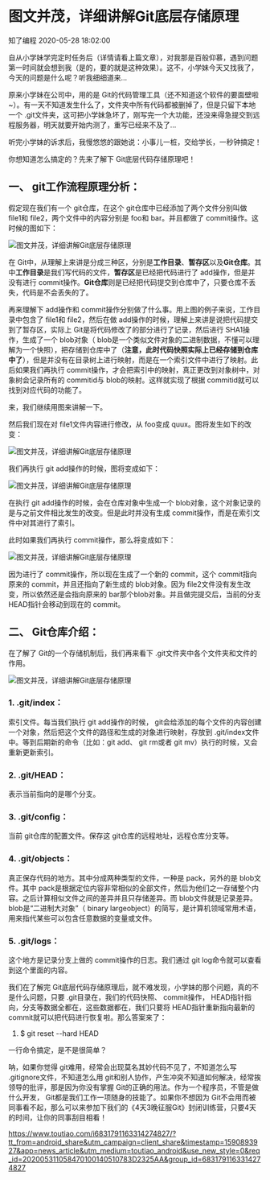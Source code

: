 # 图文并茂，详细讲解Git底层存储原理

知了编程 2020-05-28 18:02:00

自从小学妹学完定时任务后（详情请看上篇文章），对我那是百般仰慕，遇到问题第一时间就会想到我（是的，要的就是这种效果）。这不，小学妹今天又找我了，今天的问题是什么呢？听我细细道来...

原来小学妹在公司中，用的是 Git的代码管理工具（还不知道这个软件的要面壁啦~）。有一天不知道发生什么了，文件夹中所有代码都被删掉了，但是只留下本地一个 .git文件夹，这可把小学妹急坏了，刚写完一个大功能，还没来得急提交到远程服务器，明天就要开始内测了，重写已经来不及了...

听完小学妹的诉求后，我慢悠悠的跟她说：小事儿一桩，交给学长，一秒钟搞定！

你想知道怎么搞定的？先来了解下 Git底层代码存储原理吧！

## 一、 git工作流程原理分析：

假定现在我们有一个 git仓库，在这个 git仓库中已经添加了两个文件分别叫做 file1和 file2，两个文件中的内容分别是 foo和 bar。并且都做了 commit操作。这时候的图如下：

![图文并茂，详细讲解Git底层存储原理](image-202005312255/102e3dfecc064d29bc15601e2b45b8b4.jfif)

在 Git中，从理解上来讲是分成三种区，分别是**工作目录**、**暂存区**以及**Git仓库**。其中**工作目录**是我们写代码的文件，**暂存区**是已经把代码进行了 add操作，但是并没有进行 commit操作。**Git仓库**则是已经把代码提交到仓库中了，只要仓库不丢失，代码是不会丢失的了。

再来理解下 add操作和 commit操作分别做了什么事。用上图的例子来说，工作目录中包含了 file1和 file2，然后在做 add操作的时候，理解上来讲是说把代码提交到了暂存区，实际上 Git是将代码修改了的部分进行了记录，然后进行 SHA1操作，生成了一个 blob对象（ blob是一个类似文件对象的二进制数据，不懂可以理解为一个快照），把存储到仓库中了（**注意，此时代码快照实际上已经存储到仓库中了**），但是并没有在目录树上进行映射，而是在一个索引文件中进行了映射。此后如果我们再执行 commit操作，才会把索引中的映射，真正更改到对象树中，对象树会记录所有的 commitid与 blob的映射。这样就实现了根据 commitid就可以找到对应代码的功能了。

来，我们继续用图来讲解一下。

然后我们现在对 file1文件内容进行修改，从 foo变成 quux。图将发生如下的改变：

![图文并茂，详细讲解Git底层存储原理](image-202005312255/e933f50dcd1946ef97c05acce7e7134d.jfif)

我们再执行 git add操作的时候，图将变成如下：

![图文并茂，详细讲解Git底层存储原理](image-202005312255/232e5ec88db741f4a9707100b2703b3f.jfif)

在执行 git add操作的时候，会在仓库对象中生成一个 blob对象，这个对象记录的是与之前文件相比发生的改变。但是此时并没有生成 commit操作，而是在索引文件中对其进行了索引。

此时如果我们再执行 commit操作，那么将变成如下：

![图文并茂，详细讲解Git底层存储原理](image-202005312255/ff68036c04bb467683dfd080c0c6d66b.jfif)

因为进行了 commit操作，所以现在生成了一个新的 commit，这个 commit指向原来的 commit，并且还指向了新生成的 blob对象。因为 file2文件没有发生改变，所以依然还是会指向原来的 bar那个blob对象。并且做完提交后，当前的分支 HEAD指针会移动到现在的 commit。

## 二、 Git仓库介绍：

在了解了 Git的一个存储机制后，我们再来看下 .git文件夹中各个文件夹和文件的作用。

![图文并茂，详细讲解Git底层存储原理](image-202005312255/09c0b6ba5634433daff005cc14801404.jfif)

### 1. .git/index：

索引文件。每当我们执行 git add操作的时候， git会给添加的每个文件的内容创建一个对象，然后把这个文件的路径和生成的对象进行映射，存放到 .git/index文件中。等到后期新的命令（比如：git add、 git rm或者 git mv）执行的时候，又会重新更新索引。

### 2. .git/HEAD：

表示当前指向的是哪个分支。

### 3. .git/config：

当前 git仓库的配置文件。保存这 git仓库的远程地址，远程仓库分支等。

### 4. .git/objects：

真正保存代码的地方。其中分成两种类型的文件，一种是 pack，另外的是 blob文件。其中 pack是根据定位内容非常相似的全部文件，然后为他们之一存储整个内容。之后计算相似文件之间的差异并且只存储差异。而 blob文件就是记录差异。blob是“二进制大对象”（ binary largeobject）的简写，是计算机领域常用术语，用来指代某些可以包含任意数据的变量或文件。

### 5. .git/logs：

这个地方是记录分支上做的 commit操作的日志。我们通过 git log命令就可以查看到这个里面的内容。

我们在了解完 Git底层代码存储原理后，就不难发现，小学妹的那个问题，真的不是什么问题，只要 .git目录在，我们的代码快照、 commit操作， HEAD指针指向，分支等数据全都在，这些数据都在，我们只要将 HEAD指针重新指向最新的 commit就可以把代码进行恢复啦。那么答案来了：

1. $ git reset --hard HEAD

一行命令搞定，是不是很简单？

呐，如果你觉得 git难用，经常会出现莫名其妙代码不见了，不知道怎么写 .gitignore文件，不知道怎么用 git和别人协作，产生冲突不知道如何解决，经常挨领导的批评，那是因为你没有掌握 Git的正确的用法。作为一个程序员，不管是做什么开发， Git都是我们工作一项随身的技能了。如果你不想因为 Git不会用而被同事看不起，那么可以来参加下我们的《4天3晚征服Git》封闭训练营，只要4天的时间，让你的同事刮目相看！

 



https://www.toutiao.com/i6831791163314274827/?tt_from=android_share&utm_campaign=client_share&timestamp=1590893927&app=news_article&utm_medium=toutiao_android&use_new_style=0&req_id=202005311058470100140510783D2325AA&group_id=6831791163314274827
